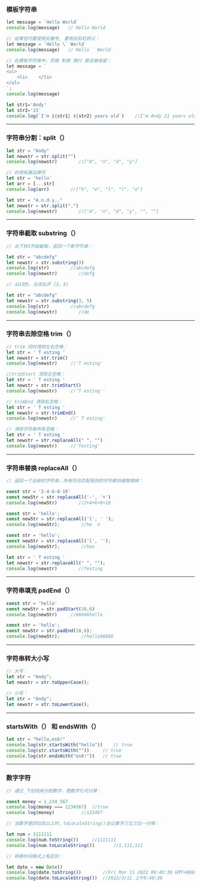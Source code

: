 ### 模板字符串

```javascript
let message = `Hello World`
console.log(message)   // Hello World
```

```javascript
// 如果恰巧要使用反撇号, 要用反斜杠转义：
let message = `Hello \` World`
console.log(message)   // Hello ` World
```

```javascript
// 在模板字符串中，空格 制表 换行 都会被保留：
let message = `
<ul>
    <li>    </li>
</ul>
`;
console.log(message)
```


```javascript
let str1='Andy'
let str2='21'
console.log(`I'm ${str1} ${str2} years old`)	//I'm Andy 21 years old
```

------------


### 字符串分割：split（）


```javascript
let str = "Andy"
let newstr = str.split("")
console.log(newstr)        //["A", "n", "d", "y"]
```

```javascript
// 利用拓展运算符
let str = 'hello'
let arr = [...str]
console.log(arr)        //["h", "e", "l", "l", "o"]
```

```javascript
let str = "A.n.d.y.."
let newstr = str.split(".")
console.log(newstr)        //["A", "n", "d", "y", "", ""]
```

------------


### 字符串截取 substring（）

```javascript
// 从下标3开始截取，返回一个新字符串：

let str = "abcdefg"
let newstr = str.substring(3)
console.log(str)        //abcdefg
console.log(newstr)        //defg
```

```javascript
// 从3到5，左闭右开 [3，5)

let str = "abcdefg"
let newstr = str.substring(3, 5)
console.log(str)        //abcdefg
console.log(newstr)        //de
```

------------


### 字符串去除空格 trim（）

```javascript
// trim 同时清除左右空格：
let str = ' T esting '
let newstr = str.trim()
console.log(newstr)		//'T esting'
```

```javascript
//trimStart 清除左空格：
let str = ' T esting '
let newstr = str.trimStart()
console.log(newstr)		//'T esting '
```

```javascript
// trimEnd 清除右空格：
let str = ' T esting '
let newstr = str.trimEnd()
console.log(newstr)		//' T esting'
```

```javascript
// 清除字符串所有空格：
let str = ' T esting '
let newstr = str.replaceAll(" ", "")
console.log(newstr)		//'Testing'
```

------------


### 字符串替换 replaceAll（）

```javascript
// 返回一个全新的字符串，所有符合匹配规则的字符都将被替换掉：

const str = '2-4-6-8-10'
const newStr = str.replaceAll('-', '+')
console.log(newStr)        //2+4+6+8+10

const str = 'hello';
const newStr = str.replaceAll('l', ' ');
console.log(newStr);        //he  o

const str = 'hello';
const newStr = str.replaceAll('l', '');
console.log(newStr);        //heo

let str = ' T esting '
let newstr = str.replaceAll(" ", "");
console.log(newstr)        //Testing
```

------------


### 字符串填充 padEnd（）

```javascript
const str = 'hello'
const newStr = str.padStart(10,6)
console.log(newStr)		//66666hello
```

```javascript
const str = 'hello';
const newStr = str.padEnd(10,6);
console.log(newStr);		//hello66666
```

------------


### 字符串转大小写

```javascript
// 大写：
let str = "Andy";
let newstr = str.toUpperCase();
```

```javascript
// 小写：
let str = "Andy";
let newstr = str.toLowerCase();
```

------------

### startsWith（） 和 endsWith（）
```javascript
let str = "hello,es6!"
console.log(str.startsWith("hello"))	// true
console.log(str.startsWith(""))		// true
console.log(str.endsWith("es6!"))	// true
```

------------

### 数字字符
```javascript
// 通过_下划线来分割数字，使数字化可计算：

const money = 1_234_567
console.log(money === 1234567)	//true
console.log(money)    		//123467
```

```javascript
// 当数字是四位及以上时，toLocaleString()会让数字三位三位一分隔：

let num = 1111111
console.log(num.toString())		//1111111
console.log(num.toLocaleString())		//1,111,111
```

```javascript
// 转换时间格式上有区别：

let date = new Date()
console.log(date.toString())		//Fri Mar 11 2022 09:40:38 GMT+0800 (中国标准时间)
console.log(date.toLocaleString())	//2022/3/11 上午9:40:38
```
